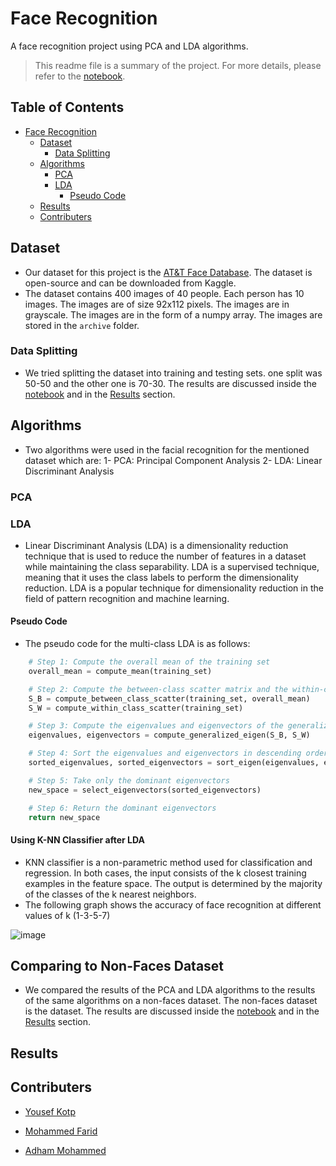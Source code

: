 # Face Recognition
A face recognition project using PCA and LDA algorithms.

> This readme file is a summary of the project. For more details, please refer to the [notebook](faces_vs_nonfaces.ipynb).
## Table of Contents
- [Face Recognition](#face-recognition)
  * [Dataset](#dataset)
    + [Data Splitting](#data-splitting)
  * [Algorithms](#algorithms)
    + [PCA](#pca)
    + [LDA](#lda)
        - [Pseudo Code](#pseudo-code)
  * [Results](#results)
  * [Contributers](#contributers)

## Dataset
- Our dataset for this project is the [AT&T Face Database](https://www.kaggle.com/datasets/kasikrit/att-database-of-faces). The dataset is open-source and can be downloaded from Kaggle.
- The dataset contains 400 images of 40 people. Each person has 10 images. The images are of size 92x112 pixels. The images are in grayscale. The images are in the form of a numpy array. The images are stored in the `archive` folder.

### Data Splitting
- We tried splitting the dataset into training and testing sets. one split was 50-50 and the other one is 70-30. The results are discussed inside the [notebook](faces_vs_nonfaces.ipynb) and in the [Results](#results) section.

## Algorithms 
- Two algorithms were used in the facial recognition for the mentioned dataset which are:
1- PCA: Principal Component Analysis
2- LDA: Linear Discriminant Analysis

### PCA

### LDA 
- Linear Discriminant Analysis (LDA) is a dimensionality reduction technique that is used to reduce the number of features in a dataset while maintaining the class separability. LDA is a supervised technique, meaning that it uses the class labels to perform the dimensionality reduction. LDA is a popular technique for dimensionality reduction in the field of pattern recognition and machine learning. 
#### Pseudo Code
- The pseudo code for the multi-class LDA is as follows:
```python
    # Step 1: Compute the overall mean of the training set
    overall_mean = compute_mean(training_set)

    # Step 2: Compute the between-class scatter matrix and the within-class scatter matrix
    S_B = compute_between_class_scatter(training_set, overall_mean)
    S_W = compute_within_class_scatter(training_set)

    # Step 3: Compute the eigenvalues and eigenvectors of the generalized eigenvalue problem
    eigenvalues, eigenvectors = compute_generalized_eigen(S_B, S_W)

    # Step 4: Sort the eigenvalues and eigenvectors in descending order
    sorted_eigenvalues, sorted_eigenvectors = sort_eigen(eigenvalues, eigenvectors)

    # Step 5: Take only the dominant eigenvectors
    new_space = select_eigenvectors(sorted_eigenvectors)

    # Step 6: Return the dominant eigenvectors
    return new_space
```

#### Using K-NN Classifier after LDA
- KNN classifier is a non-parametric method used for classification and regression. In both cases, the input consists of the k closest training examples in the feature space. The output is determined by the majority of the classes of the k nearest neighbors.
- The following graph shows the accuracy of face recognition at different values of k (1-3-5-7)

![image](https://user-images.githubusercontent.com/41492875/226025723-23c4666d-f028-4d71-a146-f791358fd5e7.png)


## Comparing to Non-Faces Dataset
- We compared the results of the PCA and LDA algorithms to the results of the same algorithms on a non-faces dataset. The non-faces dataset is the []() dataset. The results are discussed inside the [notebook](faces_vs_nonfaces.ipynb) and in the [Results](#results) section.
## Results

## Contributers

- [Yousef Kotp](https://github.com/yousefkotp)

- [Mohammed Farid](https://github.com/MohamedFarid612)

- [Adham Mohammed](https://github.com/adhammohamed1)

